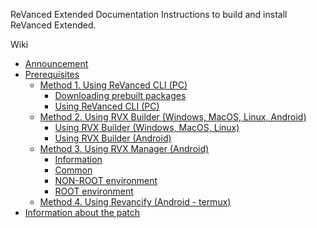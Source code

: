 ReVanced Extended Documentation
Instructions to build and install ReVanced Extended.

Wiki
* [Announcement](https://github.com/YT-Advanced/revanced-documentation/wiki/Announcement)
* [Prerequisites](https://github.com/YT-Advanced/revanced-documentation/wiki/Before-start-(Prerequisites))
  * [Method 1. Using ReVanced CLI (PC)](https://github.com/YT-Advanced/revanced-documentation/wiki/Method-1.-Using-ReVanced-CLI-(PC))
    * [Downloading prebuilt packages](https://github.com/YT-Advanced/revanced-documentation/wiki/Method-1.-Using-ReVanced-CLI-(PC)#downloading-the-packages)
    * [Using ReVanced CLI (PC)](https://github.com/YT-Advanced/revanced-documentation/wiki/Method-1.-Using-ReVanced-CLI-(PC)#using-revanced-cli-pc)
  * [Method 2. Using RVX Builder (Windows, MacOS, Linux, Android)](https://github.com/YT-Advanced/revanced-documentation/wiki/Method-2.-Using-RVX-Builder-(Windows-MacOS-Linux-Android))
    * [Using RVX Builder (Windows, MacOS, Linux)](https://github.com/YT-Advanced/revanced-documentation/wiki/Method-2.-Using-RVX-Builder-(Windows-MacOS-Linux-Android)#using-rvx-builder-windows--macos--linux)
    * [Using RVX Builder (Android)](https://github.com/YT-Advanced/revanced-documentation/wiki/Method-2.-Using-RVX-Builder-(Windows-MacOS-Linux-Android)#using-rvx-builder-android---termux)
  * [Method 3. Using RVX Manager (Android)](https://github.com/YT-Advanced/revanced-documentation/wiki/Method-3.-Using-RVX-Manager-(Android))
    * [Information](https://github.com/YT-Advanced/revanced-documentation/wiki/Method-3.-Using-RVX-Manager-(Android)#information)
    * [Common](https://github.com/YT-Advanced/revanced-documentation/wiki/Method-3.-Using-RVX-Manager-(Android)#common)
    * [NON-ROOT environment](https://github.com/YT-Advanced/revanced-documentation/wiki/Method-3.-Using-RVX-Manager-(Android)#non-root-environment)
    * [ROOT environment](https://github.com/YT-Advanced/revanced-documentation/wiki/Method-3.-Using-RVX-Manager-(Android)#root-environment)
  * [Method 4. Using Revancify (Android - termux)](https://github.com/YT-Advanced/revanced-documentation/wiki/Method-4.-Using-Revancify-(Android-termux))
* [Information about the patch](https://github.com/YT-Advanced/revanced-documentation/wiki/Options-Information-about-the-patch)
